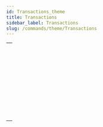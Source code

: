 ```yaml
---
id: Transactions_theme
title: Transactions
sidebar_label: Transactions
slug: /commands/theme/Transactions
---
```


|                                                                                                               |
| ------------------------------------------------------------------------------------------------------------- |
| [<!-- INCLUDE #_command_.Active transaction.Syntax -->](../../commands-legacy/active-transaction.md)<br/>     |
| [<!-- INCLUDE #_command_.CANCEL TRANSACTION.Syntax -->](../../commands-legacy/cancel-transaction.md)<br/>     |
| [<!-- INCLUDE #_command_.In transaction.Syntax -->](../../commands-legacy/in-transaction.md)<br/>             |
| [<!-- INCLUDE #_command_.RESUME TRANSACTION.Syntax -->](../../commands-legacy/resume-transaction.md)<br/>     |
| [<!-- INCLUDE #_command_.START TRANSACTION.Syntax -->](../../commands-legacy/start-transaction.md)<br/>       |
| [<!-- INCLUDE #_command_.SUSPEND TRANSACTION.Syntax -->](../../commands-legacy/suspend-transaction.md)<br/>   |
| [<!-- INCLUDE #_command_.Transaction level.Syntax -->](../../commands-legacy/transaction-level.md)<br/>       |
| [<!-- INCLUDE #_command_.VALIDATE TRANSACTION.Syntax -->](../../commands-legacy/validate-transaction.md)<br/> |
